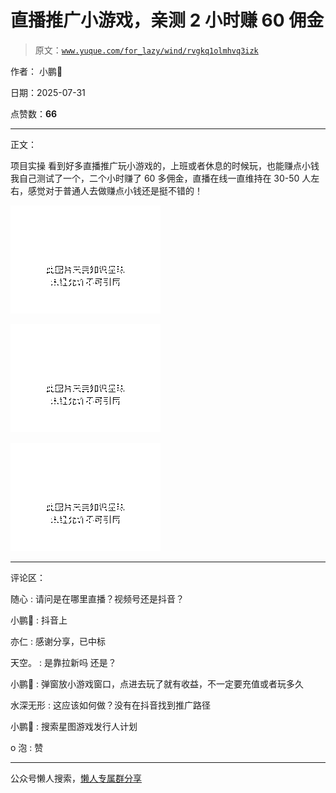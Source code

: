 # 直播推广小游戏，亲测 2 小时赚 60 佣金

> 原文：[`www.yuque.com/for_lazy/wind/rvgkq1olmhvq3izk`](https://www.yuque.com/for_lazy/wind/rvgkq1olmhvq3izk)

作者： 小鹏🦅

日期：2025-07-31

点赞数：**66**

* * *

正文：

项目实操 看到好多直播推广玩小游戏的，上班或者休息的时候玩，也能赚点小钱
我自己测试了一个，二个小时赚了 60 多佣金，直播在线一直维持在 30-50 人左右，感觉对于普通人去做赚点小钱还是挺不错的！

![](img/f0af55d4455a7514a8570bb8e2c924ae.png "None")

![](img/5a4a5c40ce0666b71c0c9cee56f21a91.png "None")

![](img/ed32324491201756a1d4bbfbaae5e2ae.png "None")

* * *

评论区：

随心 : 请问是在哪里直播？视频号还是抖音？

小鹏🦅 : 抖音上

亦仁 : 感谢分享，已中标

天空。 : 是靠拉新吗 还是？

小鹏🦅 : 弹窗放小游戏窗口，点进去玩了就有收益，不一定要充值或者玩多久

水深无形 : 这应该如何做？没有在抖音找到推广路径

小鹏🦅 : 搜索星图游戏发行人计划

o 泡 : 赞

* * *

公众号懒人搜索，[懒人专属群分享](https://lazybook.fun/#/blog/group)